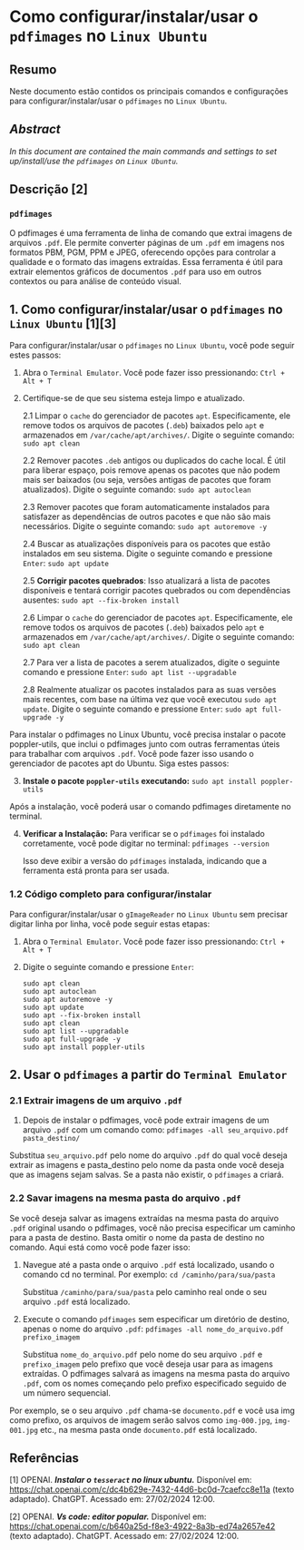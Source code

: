 # Como configurar/instalar/usar o `pdfimages` no `Linux Ubuntu`

## Resumo

Neste documento estão contidos os principais comandos e configurações para configurar/instalar/usar o `pdfimages` no `Linux Ubuntu`.

## _Abstract_

_In this document are contained the main commands and settings to set up/install/use the `pdfimages` on `Linux Ubuntu`._

## Descrição [2]

### `pdfimages`

O pdfimages é uma ferramenta de linha de comando que extrai imagens de arquivos `.pdf`. Ele permite converter páginas de um `.pdf` em imagens nos formatos PBM, PGM, PPM e JPEG, oferecendo opções para controlar a qualidade e o formato das imagens extraídas. Essa ferramenta é útil para extrair elementos gráficos de documentos `.pdf` para uso em outros contextos ou para análise de conteúdo visual.


## 1. Como configurar/instalar/usar o `pdfimages` no `Linux Ubuntu` [1][3]

Para configurar/instalar/usar o `pdfimages` no `Linux Ubuntu`, você pode seguir estes passos:

1. Abra o `Terminal Emulator`. Você pode fazer isso pressionando: `Ctrl + Alt + T`    

2. Certifique-se de que seu sistema esteja limpo e atualizado.

    2.1 Limpar o `cache` do gerenciador de pacotes `apt`. Especificamente, ele remove todos os arquivos de pacotes (`.deb`) baixados pelo `apt` e armazenados em `/var/cache/apt/archives/`. Digite o seguinte comando: `sudo apt clean` 
    
    2.2 Remover pacotes `.deb` antigos ou duplicados do cache local. É útil para liberar espaço, pois remove apenas os pacotes que não podem mais ser baixados (ou seja, versões antigas de pacotes que foram atualizados). Digite o seguinte comando: `sudo apt autoclean`

    2.3 Remover pacotes que foram automaticamente instalados para satisfazer as dependências de outros pacotes e que não são mais necessários. Digite o seguinte comando: `sudo apt autoremove -y`

    2.4 Buscar as atualizações disponíveis para os pacotes que estão instalados em seu sistema. Digite o seguinte comando e pressione `Enter`: `sudo apt update`

    2.5 **Corrigir pacotes quebrados**: Isso atualizará a lista de pacotes disponíveis e tentará corrigir pacotes quebrados ou com dependências ausentes: `sudo apt --fix-broken install`

    2.6 Limpar o `cache` do gerenciador de pacotes `apt`. Especificamente, ele remove todos os arquivos de pacotes (`.deb`) baixados pelo `apt` e armazenados em `/var/cache/apt/archives/`. Digite o seguinte comando: `sudo apt clean` 
    
    2.7 Para ver a lista de pacotes a serem atualizados, digite o seguinte comando e pressione `Enter`:  `sudo apt list --upgradable`

    2.8 Realmente atualizar os pacotes instalados para as suas versões mais recentes, com base na última vez que você executou `sudo apt update`. Digite o seguinte comando e pressione `Enter`: `sudo apt full-upgrade -y`
    

Para instalar o pdfimages no Linux Ubuntu, você precisa instalar o pacote poppler-utils, que inclui o pdfimages junto com outras ferramentas úteis para trabalhar com arquivos `.pdf`. Você pode fazer isso usando o gerenciador de pacotes apt do Ubuntu. Siga estes passos:

3. **Instale o pacote `poppler-utils` executando:** `sudo apt install poppler-utils`

Após a instalação, você poderá usar o comando pdfimages diretamente no terminal.

4. **Verificar a Instalação:** Para verificar se o `pdfimages` foi instalado corretamente, você pode digitar no terminal: `pdfimages --version`

    Isso deve exibir a versão do `pdfimages` instalada, indicando que a ferramenta está pronta para ser usada.

### 1.2 Código completo para configurar/instalar

Para configurar/instalar/usar o `gImageReader` no `Linux Ubuntu` sem precisar digitar linha por linha, você pode seguir estas etapas:

1. Abra o `Terminal Emulator`. Você pode fazer isso pressionando: `Ctrl + Alt + T`

2. Digite o seguinte comando e pressione `Enter`:

    ```
    sudo apt clean                                                            
    sudo apt autoclean
    sudo apt autoremove -y
    sudo apt update
    sudo apt --fix-broken install
    sudo apt clean
    sudo apt list --upgradable
    sudo apt full-upgrade -y
    sudo apt install poppler-utils
    ```
    

## 2. Usar o `pdfimages` a partir do `Terminal Emulator`

### 2.1 Extrair imagens de um arquivo `.pdf`

1. Depois de instalar o pdfimages, você pode extrair imagens de um arquivo `.pdf` com um comando como: `pdfimages -all seu_arquivo.pdf pasta_destino/`

  Substitua `seu_arquivo.pdf` pelo nome do arquivo `.pdf` do qual você deseja extrair as imagens e pasta_destino pelo nome da pasta onde você deseja que as imagens sejam salvas. Se a pasta não existir, o `pdfimages` a criará.

### 2.2 Savar imagens na mesma pasta do arquivo `.pdf`

Se você deseja salvar as imagens extraídas na mesma pasta do arquivo `.pdf` original usando o pdfimages, você não precisa especificar um caminho para a pasta de destino. Basta omitir o nome da pasta de destino no comando. Aqui está como você pode fazer isso:

1. Navegue até a pasta onde o arquivo `.pdf` está localizado, usando o comando cd no terminal. Por exemplo: `cd /caminho/para/sua/pasta`

    Substitua `/caminho/para/sua/pasta` pelo caminho real onde o seu arquivo `.pdf` está localizado.

2. Execute o comando `pdfimages` sem especificar um diretório de destino, apenas o nome do arquivo `.pdf`: `pdfimages -all nome_do_arquivo.pdf prefixo_imagem`

    Substitua `nome_do_arquivo.pdf` pelo nome do seu arquivo `.pdf` e `prefixo_imagem` pelo prefixo que você deseja usar para as imagens extraídas. O pdfimages salvará as imagens na mesma pasta do arquivo `.pdf`, com os nomes começando pelo prefixo especificado seguido de um número sequencial.

Por exemplo, se o seu arquivo `.pdf` chama-se `documento.pdf` e você usa img como prefixo, os arquivos de imagem serão salvos como `img-000.jpg`, `img-001.jpg` etc., na mesma pasta onde `documento.pdf` está localizado.

## Referências

[1] OPENAI. ***Instalar o `tesseract` no linux ubuntu.*** Disponível em: <https://chat.openai.com/c/dc4b629e-7432-44d6-bc0d-7caefcc8e11a> (texto adaptado). ChatGPT. Acessado em: 27/02/2024 12:00.

[2] OPENAI. ***Vs code: editor popular.*** Disponível em: <https://chat.openai.com/c/b640a25d-f8e3-4922-8a3b-ed74a2657e42> (texto adaptado). ChatGPT. Acessado em: 27/02/2024 12:00.

